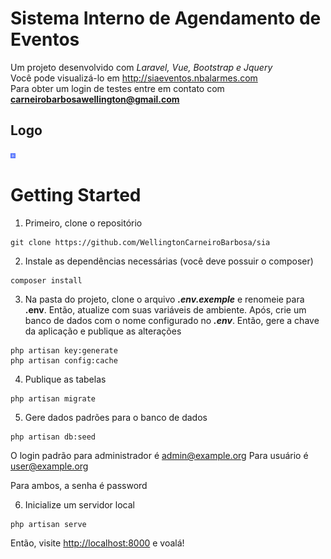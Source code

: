# Sistema Interno de Agendamento de Eventos
Um projeto desenvolvido com _Laravel, Vue, Bootstrap e Jquery_
<br>
Você pode visualizá-lo em http://siaeventos.nbalarmes.com
<br>
Para obter um login de testes entre em contato com **carneirobarbosawellington@gmail.com**

## Logo
<img src="https://github.com/WellingtonCarneiroBarbosa/sia/blob/master/public/dashboard/assets/img/brand/siaLogo.png" alt="SIA Eventos" style="widht: 0.5rem; height: 0.5rem;" >

# Getting Started
1. Primeiro, clone o repositório
```
git clone https://github.com/WellingtonCarneiroBarbosa/sia
```
2. Instale as dependências necessárias (você deve possuir o composer)
```
composer install
```
3. Na pasta do projeto, clone o arquivo **_.env.exemple_** e renomeie para **.env**. Então, atualize com suas variáveis de ambiente. Após, crie um banco de dados com o nome configurado no **_.env_**.
Então, gere a chave da aplicação e publique as alterações
``` 
php artisan key:generate
php artisan config:cache
```
4. Publique as tabelas
```
php artisan migrate
```
5. Gere dados padrões para o banco de dados
```
php artisan db:seed
```
O login padrão para administrador é admin@example.org 
Para usuário é user@example.org 

Para ambos, a senha é password

6. Inicialize um servidor local
```
php artisan serve
```
Então, visite [http://localhost:8000](http://localhost:8000) e voalá!

